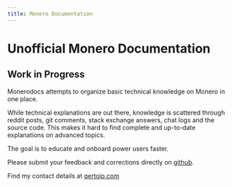 ```yaml
---
title: Monero Documentation
---
```

# Unofficial Monero Documentation

## Work in Progress

Monerodocs attempts to organize basic technical knowledge on Monero in one place.

While technical explanations are out there, knowledge is scattered through reddit posts, git comments, stack exchange answers, chat logs and the source code. This makes it hard to find complete and up-to-date explanations on advanced topics.

The goal is to educate and onboard power users faster.

Please submit your feedback and corrections directly on [github](https://github.com/monerodocs/md/issues).

Find my contact details at [qertoip.com](https://qertoip.com/)
